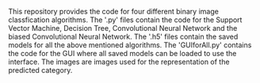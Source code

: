 This repository provides the code for four different binary image classfication algorithms. 
The '.py' files contain the code for the Support Vector Machine, Decision Tree, Convolutional Neural Network and the biased Convolutional Neural Network. 
The '.h5' files contain the saved models for all the above mentioned algorithms. 
The 'GUIforAll.py' contains the code for the GUI where all saved models can be loaded to use the interface. 
The images are images used for the representation of the predicted category. 
